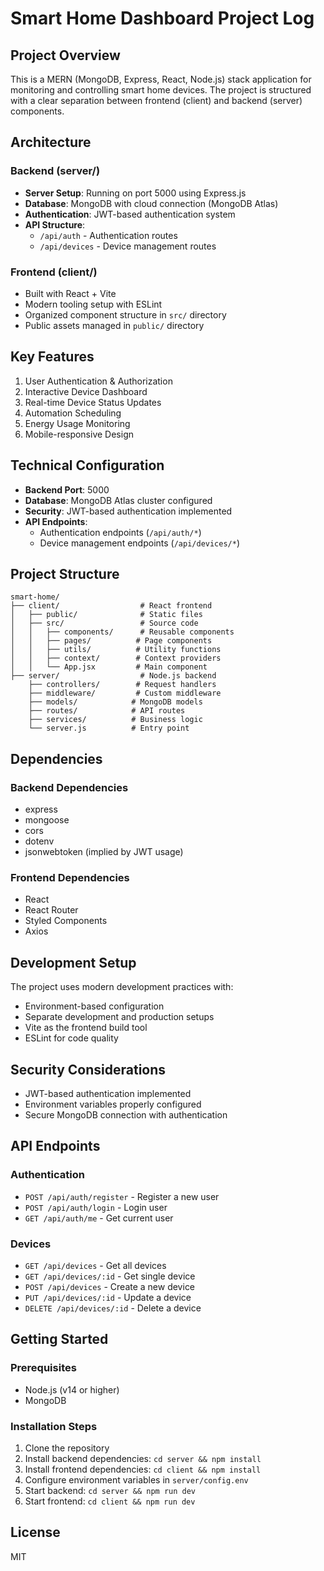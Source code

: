# Smart Home Dashboard Project Log

## Project Overview
This is a MERN (MongoDB, Express, React, Node.js) stack application for monitoring and controlling smart home devices. The project is structured with a clear separation between frontend (client) and backend (server) components.

## Architecture

### Backend (server/)
- **Server Setup**: Running on port 5000 using Express.js
- **Database**: MongoDB with cloud connection (MongoDB Atlas)
- **Authentication**: JWT-based authentication system
- **API Structure**:
  - `/api/auth` - Authentication routes
  - `/api/devices` - Device management routes

### Frontend (client/)
- Built with React + Vite
- Modern tooling setup with ESLint
- Organized component structure in `src/` directory
- Public assets managed in `public/` directory

## Key Features
1. User Authentication & Authorization
2. Interactive Device Dashboard
3. Real-time Device Status Updates
4. Automation Scheduling
5. Energy Usage Monitoring
6. Mobile-responsive Design

## Technical Configuration
- **Backend Port**: 5000
- **Database**: MongoDB Atlas cluster configured
- **Security**: JWT-based authentication implemented
- **API Endpoints**:
  - Authentication endpoints (`/api/auth/*`)
  - Device management endpoints (`/api/devices/*`)

## Project Structure
```
smart-home/
├── client/                  # React frontend
│   ├── public/              # Static files
│   ├── src/                 # Source code
│   │   ├── components/      # Reusable components
│   │   ├── pages/          # Page components
│   │   ├── utils/          # Utility functions
│   │   ├── context/        # Context providers
│   │   └── App.jsx         # Main component
├── server/                  # Node.js backend
    ├── controllers/        # Request handlers
    ├── middleware/         # Custom middleware
    ├── models/            # MongoDB models
    ├── routes/            # API routes
    ├── services/          # Business logic
    └── server.js          # Entry point
```

## Dependencies
### Backend Dependencies
- express
- mongoose
- cors
- dotenv
- jsonwebtoken (implied by JWT usage)

### Frontend Dependencies
- React
- React Router
- Styled Components
- Axios

## Development Setup
The project uses modern development practices with:
- Environment-based configuration
- Separate development and production setups
- Vite as the frontend build tool
- ESLint for code quality

## Security Considerations
- JWT-based authentication implemented
- Environment variables properly configured
- Secure MongoDB connection with authentication

## API Endpoints

### Authentication
- `POST /api/auth/register` - Register a new user
- `POST /api/auth/login` - Login user
- `GET /api/auth/me` - Get current user

### Devices
- `GET /api/devices` - Get all devices
- `GET /api/devices/:id` - Get single device
- `POST /api/devices` - Create a new device
- `PUT /api/devices/:id` - Update a device
- `DELETE /api/devices/:id` - Delete a device

## Getting Started

### Prerequisites
- Node.js (v14 or higher)
- MongoDB

### Installation Steps
1. Clone the repository
2. Install backend dependencies: `cd server && npm install`
3. Install frontend dependencies: `cd client && npm install`
4. Configure environment variables in `server/config.env`
5. Start backend: `cd server && npm run dev`
6. Start frontend: `cd client && npm run dev`

## License
MIT 